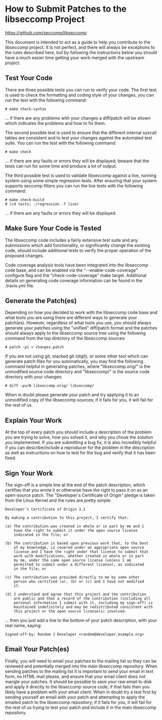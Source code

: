 How to Submit Patches to the libseccomp Project
===============================================================================
https://github.com/seccomp/libseccomp

This document is intended to act as a guide to help you contribute to the
libseccomp project.  It is not perfect, and there will always be exceptions
to the rules described here, but by following the instructions below you
should have a much easier time getting your work merged with the upstream
project.

## Test Your Code

There are three possible tests you can run to verify your code.  The first
test is used to check the formatting and coding style of your changes, you
can run the test with the following command:

	# make check-syntax

... if there are any problems with your changes a diff/patch will be shown
which indicates the problems and how to fix them.

The second possible test is used to ensure that the different internal syscall
tables are consistent and to test your changes against the automated test
suite.  You can run the test with the following command:

	# make check

... if there are any faults or errors they will be displayed; beware that the
tests can run for some time and produce a lot of output.

The third possible test is used to validate libseccomp against a live, running
system using some simple regression tests.  After ensuring that your system
supports seccomp filters you can run the live tests with the following
command:

	# make check-build
	# (cd tests; ./regression -T live)

... if there are any faults or errors they will be displayed.

## Make Sure Your Code is Tested

The libseccomp code includes a fairly extensive test suite and any submissions
which add functionality, or significantly change the existing code, should
include additional tests to verify the proper operation of the proposed
changes.

Code coverage analysis tools have been integrated into the libseccomp code
base, and can be enabled via the "--enable-code-coverage" configure flag and
the "check-code-coverage" make target.  Additional details on generating code
coverage information can be found in the .travis.yml file.

## Generate the Patch(es)

Depending on how you decided to work with the libseccomp code base and what
tools you are using there are different ways to generate your patch(es).
However, regardless of what tools you use, you should always generate your
patches using the "unified" diff/patch format and the patches should always
apply to the libseccomp source tree using the following command from the top
directory of the libseccomp sources:

	# patch -p1 < changes.patch

If you are not using git, stacked git (stgit), or some other tool which can
generate patch files for you automatically, you may find the following command
helpful in generating patches, where "libseccomp.orig/" is the unmodified
source code directory and "libseccomp/" is the source code directory with your
changes:

	# diff -purN libseccomp.orig/ libseccomp/

When in doubt please generate your patch and try applying it to an unmodified
copy of the libseccomp sources; if it fails for you, it will fail for the rest
of us.

## Explain Your Work

At the top of every patch you should include a description of the problem you
are trying to solve, how you solved it, and why you chose the solution you
implemented.  If you are submitting a bug fix, it is also incredibly helpful
if you can describe/include a reproducer for the problem in the description as
well as instructions on how to test for the bug and verify that it has been
fixed.

## Sign Your Work

The sign-off is a simple line at the end of the patch description, which
certifies that you wrote it or otherwise have the right to pass it on as an
open-source patch.  The "Developer's Certificate of Origin" pledge is taken
from the Linux Kernel and the rules are pretty simple:

	Developer's Certificate of Origin 1.1

	By making a contribution to this project, I certify that:

	(a) The contribution was created in whole or in part by me and I
	    have the right to submit it under the open source license
	    indicated in the file; or

	(b) The contribution is based upon previous work that, to the best
	    of my knowledge, is covered under an appropriate open source
	    license and I have the right under that license to submit that
	    work with modifications, whether created in whole or in part
	    by me, under the same open source license (unless I am
	    permitted to submit under a different license), as indicated
	    in the file; or

	(c) The contribution was provided directly to me by some other
	    person who certified (a), (b) or (c) and I have not modified
	    it.

	(d) I understand and agree that this project and the contribution
	    are public and that a record of the contribution (including all
	    personal information I submit with it, including my sign-off) is
	    maintained indefinitely and may be redistributed consistent with
	    this project or the open source license(s) involved.

... then you just add a line to the bottom of your patch description, with
your real name, saying:

	Signed-off-by: Random J Developer <random@developer.example.org>

## Email Your Patch(es)

Finally, you will need to email your patches to the mailing list so they can
be reviewed and potentially merged into the main libseccomp repository.  When
sending patches to the mailing list it is important to send your email in text
form, no HTML mail please, and ensure that your email client does not mangle
your patches.  It should be possible to save your raw email to disk and apply
it directly to the libseccomp source code; if that fails then you likely have
a problem with your email client.  When in doubt try a test first by sending
yourself an email with your patch and attempting to apply the emailed patch to
the libseccomp repository; if it fails for you, it will fail for the rest of
us trying to test your patch and include it in the main libseccomp repository.
